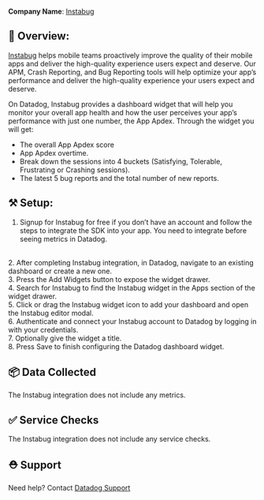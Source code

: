 **Company Name**: [Instabug](http://instabug.com)
## 📃 Overview:

[Instabug](http://instabug.com) helps mobile teams proactively improve the quality of their mobile apps and deliver the high-quality experience users expect and deserve. Our APM, Crash Reporting, and Bug Reporting tools will help optimize your app’s performance and deliver the high-quality experience your users expect and deserve.

On Datadog, Instabug provides a dashboard widget that will help you monitor your overall app health and how the user perceives your app’s performance with just one number, the App Apdex. Through the widget you will get:
- The overall App Apdex score
- App Apdex overtime.
- Break down the sessions into 4 buckets (Satisfying, Tolerable, Frustrating or Crashing sessions).
- The latest 5 bug reports and the total number of new reports.


## ⚒️ Setup:
1. Signup for Instabug for free if you don’t have an account and follow the steps to integrate the SDK into your app. You need to integrate before seeing metrics in Datadog.
<br >
2. After completing Instabug integration, in Datadog, navigate to an existing dashboard or create a new one.
<br >
3. Press the Add Widgets button to expose the widget drawer.
<br >
4. Search for Instabug to find the Instabug widget in the Apps section of the widget drawer.
<br >
5. Click or drag the Instabug widget icon to add your dashboard and open the Instabug editor modal.
<br >
6. Authenticate and connect your Instabug account to Datadog by logging in with your credentials.
<br >
7. Optionally give the widget a title.
<br >
8. Press Save to finish configuring the Datadog dashboard widget.
 
## 📦 Data Collected
The Instabug integration does not include any metrics.

## ✅ Service Checks
The Instabug integration does not include any service checks.

## ⛑️ Support
Need help? Contact [Datadog Support](https://docs.datadoghq.com/help/)
